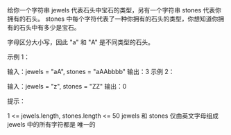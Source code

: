给你一个字符串 jewels 代表石头中宝石的类型，另有一个字符串 stones 代表你拥有的石头。 stones 中每个字符代表了一种你拥有的石头的类型，你想知道你拥有的石头中有多少是宝石。

字母区分大小写，因此 "a" 和 "A" 是不同类型的石头。

示例 1：

输入：jewels = "aA", stones = "aAAbbbb"
输出：3
示例 2：

输入：jewels = "z", stones = "ZZ"
输出：0

提示：

1 <= jewels.length, stones.length <= 50
jewels 和 stones 仅由英文字母组成
jewels 中的所有字符都是 唯一的
